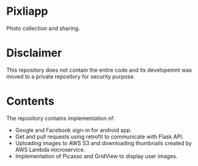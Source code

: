 # Pixliapp
Photo collection and sharing.

# Disclaimer
This repository does not contain the entire code and its developemnt was moved to a private repository for security purpose.

# Contents
The repository contains implementation of:
 - Google and Facebook sign-in for android app. 
 - Get and pull requests using retrofit to communicate with Flask API.
 - Uploading images to AWS S3 and downloading thumbnails created by AWS Lambda microservice.
 - Implementation of Picasso and GridView to display user images.
